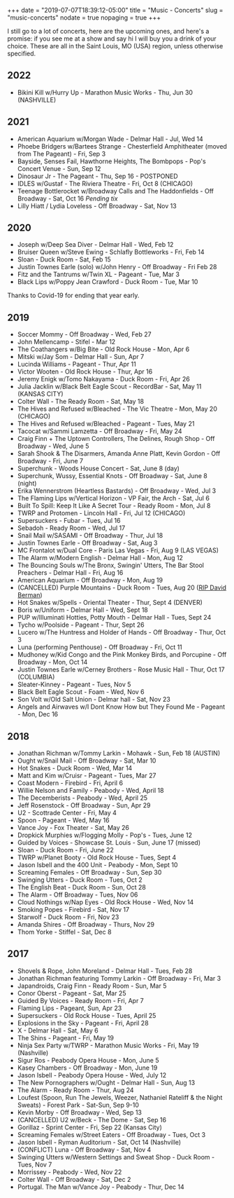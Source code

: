 +++
date = "2019-07-07T18:39:12-05:00"
title = "Music - Concerts"
slug = "music-concerts"
nodate = true
nopaging = true
+++

I still go to a lot of concerts, here are the upcoming ones, and here's a promise: if you see me at a show and say hi I will buy you a drink of your choice. These are all in the Saint Louis, MO (USA) region, unless otherwise specified. 

## 2022

* Bikini Kill w/Hurry Up - Marathon Music Works - Thu, Jun 30 (NASHVILLE)

## 2021

* American Aquarium w/Morgan Wade - Delmar Hall - Jul, Wed 14
* Phoebe Bridgers w/Bartees Strange - Chesterfield Amphitheater (moved from The Pageant) - Fri, Sep 3
* Bayside, Senses Fail, Hawthorne Heights, The Bombpops - Pop's Concert Venue - Sun, Sep 12
* Dinosaur Jr - The Pageant - Thu, Sep 16 - POSTPONED
* IDLES w/Gustaf - The Riviera Theatre - Fri, Oct 8 (CHICAGO)
* Teenage Bottlerocket w/Broadway Calls and The Haddonfields - Off Broadway - Sat, Oct 16 *Pending tix*
* Lilly Hiatt / Lydia Loveless - Off Broadway - Sat, Nov 13

## 2020 

* Joseph w/Deep Sea Diver - Delmar Hall - Wed, Feb 12
* Bruiser Queen w/Steve Ewing - Schlafly Bottleworks - Fri, Feb 14
* Sloan - Duck Room - Sat, Feb 15
* Justin Townes Earle (solo) w/John Henry - Off Broadway - Fri Feb 28
* Fitz and the Tantrums w/Twin XL - Pageant - Tue, Mar 3
* Black Lips w/Poppy Jean Crawford - Duck Room - Tue, Mar 10

Thanks to Covid-19 for ending that year early.

## 2019

* Soccer Mommy - Off Broadway - Wed, Feb 27
* John Mellencamp - Stifel - Mar 12
* The Coathangers w/Big Bite - Old Rock House - Mon, Apr 6
* Mitski w/Jay Som - Delmar Hall - Sun, Apr 7
* Lucinda Williams - Pageant - Thur, Apr 11
* Victor Wooten - Old Rock House - Thur, Apr 16
* Jeremy Enigk w/Tomo Nakayama - Duck Room - Fri, Apr 26
* Julia Jacklin w/Black Belt Eagle Scout - RecordBar - Sat, May 11 (KANSAS CITY)
* Colter Wall - The Ready Room - Sat, May 18
* The Hives and Refused w/Bleached - The Vic Theatre - Mon, May 20 (CHICAGO)
* The Hives and Refused w/Bleached - Pageant - Tues, May 21
* Tacocat w/Sammi Lamzetta - Off Broadway - Fri, May 24
* Craig Finn + The Uptown Controllers, The Delines, Rough Shop - Off Broadway - Wed, June 5
* Sarah Shook & The Disarmers, Amanda Anne Platt, Kevin Gordon - Off Broadway - Fri, June 7
* Superchunk - Woods House Concert - Sat, June 8 (day)
* Superchunk, Wussy, Essential Knots - Off Broadway - Sat, June 8 (night)
* Erika Wennerstrom (Heartless Bastards) - Off Broadway - Wed, Jul 3
* The Flaming Lips w/Vertical Horizon - VP Fair, the Arch - Sat, Jul 6
* Built To Spill: Keep It Like A Secret Tour - Ready Room - Mon, Jul 8
* TWRP and Protomen - Lincoln Hall - Fri, Jul 12 (CHICAGO)
* Supersuckers - Fubar - Tues, Jul 16
* Sebadoh - Ready Room - Wed, Jul 17
* Snail Mail w/SASAMI - Off Broadway - Thur, Jul 18
* Justin Townes Earle - Off Broadway - Sat, Aug 3 
* MC Frontalot w/Dual Core - Paris Las Vegas - Fri, Aug 9 (LAS VEGAS)
* The Alarm w/Modern English - Delmar Hall - Mon, Aug 12
* The Bouncing Souls w/The Bronx, Swingin' Utters, The Bar Stool Preachers - Delmar Hall - Fri, Aug 16
* American Aquarium - Off Broadway - Mon, Aug 19
* (CANCELLED) Purple Mountains - Duck Room - Tues, Aug 20 ([RIP David Berman](https://www.dragcity.com/news/2019-08-12-call-me-from-albemarle))
* Hot Snakes w/Spells - Oriental Theater - Thur, Sept 4 (DENVER)
* Boris w/Uniform - Delmar Hall - Wed, Sept 18
* PUP w/Illuminati Hotties, Potty Mouth - Delmar Hall - Tues, Sept 24
* Tycho w/Poolside - Pageant - Thur, Sept 26
* Lucero w/The Huntress and Holder of Hands - Off Broadway - Thur, Oct 3
* Luna (performing Penthouse) - Off Broadway - Fri, Oct 11 
* Mudhoney w/Kid Congo and the Pink Monkey Birds, and Porcupine - Off Broadway - Mon, Oct 14
* Justin Townes Earle w/Cerney Brothers - Rose Music Hall - Thur, Oct 17 (COLUMBIA)
* Sleater-Kinney - Pageant - Tues, Nov 5
* Black Belt Eagle Scout - Foam - Wed, Nov 6
* Son Volt w/Old Salt Union - Delmar hall - Sat, Nov 23
* Angels and Airwaves w/I Dont Know How but They Found Me - Pageant - Mon, Dec 16

## 2018

* Jonathan Richman w/Tommy Larkin - Mohawk - Sun, Feb 18 (AUSTIN)
* Ought w/Snail Mail - Off Broadway - Sat, Mar 10 
* Hot Snakes - Duck Room - Wed, Mar 14
* Matt and Kim w/Cruisr - Pageant - Tues, Mar 27 
* Coast Modern - Firebird - Fri, April 6
* Willie Nelson and Family - Peabody - Wed, April 18
* The Decemberists - Peabody - Wed, April 25
* Jeff Rosenstock - Off Broadway - Sun, Apr 29
* U2 - Scottrade Center - Fri, May 4
* Spoon - Pageant - Wed, May 16
* Vance Joy - Fox Theater - Sat, May 26
* Dropkick Murphies w/Flogging Molly - Pop's - Tues, June 12
* Guided by Voices - Showcase St. Louis - Sun, June 17 (missed)
* Sloan - Duck Room - Fri, June 22
* TWRP w/Planet Booty - Old Rock House - Tues, Sept 4
* Jason Isbell and the 400 Unit - Peabody - Mon, Sept 10
* Screaming Females - Off Broadway - Sun, Sep 30
* Swinging Utters - Duck Room - Tues, Oct 2
* The English Beat - Duck Room - Sun, Oct 28
* The Alarm -  Off Broadway - Tues, Nov 06
* Cloud Nothings w/Nap Eyes - Old Rock House - Wed, Nov 14
* Smoking Popes - Firebird - Sat, Nov 17
* Starwolf - Duck Room - Fri, Nov 23
* Amanda Shires - Off Broadway - Thurs, Nov 29
* Thom Yorke - Stiffel - Sat, Dec 8

## 2017

* Shovels & Rope, John Moreland - Delmar Hall - Tues, Feb 28
* Jonathan Richman featuring Tommy Larkin - Off Broadway - Fri, Mar 3
* Japandroids, Craig Finn - Ready Room - Sun, Mar 5
* Conor Oberst - Pageant - Sat, Mar 25
* Guided By Voices - Ready Room - Fri, Apr 7
* Flaming Lips - Pageant, Sun, Apr 23
* Supersuckers - Old Rock House - Tues, April 25
* Explosions in the Sky - Pageant - Fri, April 28
* X - Delmar Hall - Sat, May 6
* The Shins - Pageant - Fri, May 19
* Ninja Sex Party w/TWRP - Marathon Music Works - Fri, May 19 (Nashville)
* Sigur Ros - Peabody Opera House - Mon, June 5
* Kasey Chambers - Off Broadway - Mon, June 19
* Jason Isbell - Peabody Opera House - Wed, July 12
* The New Pornographers w/Ought - Delmar Hall - Sun, Aug 13
* The Alarm - Ready Room - Thur, Aug 24
* Loufest (Spoon, Run The Jewels, Weezer, Nathaniel Rateliff & the Night Sweats) - Forest Park - Sat-Sun, Sep 9-10
* Kevin Morby - Off Broadway - Wed, Sep 13
* (CANCELLED) U2 w/Beck - The Dome - Sat, Sep 16
* Gorillaz - Sprint Center - Fri, Sep 22 (Kansas City)
* Screaming Females w/Street Eaters - Off Broadway - Tues, Oct 3
* Jason Isbell - Ryman Auditorium - Sat, Oct 14 (Nashville)
* (CONFLICT) Luna - Off Broadway - Sat, Nov 4
* Swinging Utters w/Western Settings and Sweat Shop - Duck Room - Tues, Nov 7
* Morrissey - Peabody - Wed, Nov 22
* Colter Wall - Off Broadway - Sat, Dec 2
* Portugal. The Man w/Vance Joy - Peabody - Thur, Dec 14
